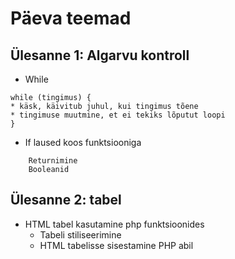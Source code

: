 # Päeva teemad
## Ülesanne 1: Algarvu kontroll
* While
```
while (tingimus) {
* käsk, käivitub juhul, kui tingimus tõene
* tingimuse muutmine, et ei tekiks lõputut loopi
}
```
* If laused koos funktsiooniga
```
    Returnimine
    Booleanid
```
## Ülesanne 2: tabel
* HTML tabel kasutamine php funktsioonides
    * Tabeli stiliseerimine
    * HTML tabelisse sisestamine PHP abil